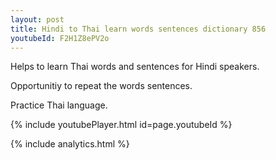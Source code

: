 ```yaml
---
layout: post
title: Hindi to Thai learn words sentences dictionary 856 
youtubeId: F2H1Z8ePV2o
---
```

 
 
Helps to learn Thai words and sentences for Hindi speakers.

Opportunitiy to repeat the words sentences. 

Practice Thai language. 
 
{% include youtubePlayer.html id=page.youtubeId %}
 
 
{% include analytics.html %}
